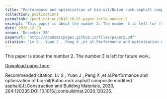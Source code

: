 ```yaml
---
title: "Performance and optimization of bio-oil/Buton rock asphalt composite modified asphalt"
collection: publications
permalink: /publication/2010-10-01-paper-title-number-2
excerpt: 'This paper is about the number 2. The number 3 is left for future work.'
date: 2020-12-20
venue: 'December 20'
paperurl: 'http://academicpages.github.io/files/paper2.pdf'
citation: 'Lv S , Yuan J , Peng X ,et al.Performance and optimization of bio-oil/Buton rock asphalt composite modified asphalt[J].Construction and Building Materials, 2020, 264:120235.DOI:10.1016/j.conbuildmat.2020.120235.'
---
```

This paper is about the number 2. The number 3 is left for future work.

[Download paper here](10.1016/j.conbuildmat.2020.120235)

Recommended citation: Lv S , Yuan J , Peng X ,et al.Performance and optimization of bio-oil/Buton rock asphalt composite modified asphalt[J].Construction and Building Materials, 2020, 264:120235.DOI:10.1016/j.conbuildmat.2020.120235.

